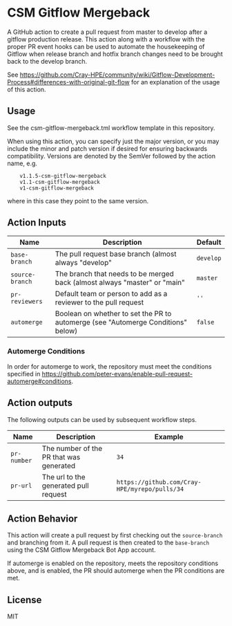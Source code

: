 # CSM Gitflow Mergeback

A GitHub action to create a pull request from master to develop after a gitflow
production release. This action along with a workflow with the proper PR event
hooks can be used to automate the housekeeping of Gitflow when release branch
and hotfix branch changes need to be brought back to the develop branch.

See https://github.com/Cray-HPE/community/wiki/Gitflow-Development-Process#differences-with-original-git-flow
for an explanation of the usage of this action.

## Usage

See the csm-gitflow-mergeback.tml workflow template in this repository.

When using this action, you can specify just the major version, or you may
include the minor and patch version if desired for ensuring backwards
compatibility. Versions are denoted by the SemVer followed by the action name,
e.g.

```
    v1.1.5-csm-gitflow-mergeback
    v1.1-csm-gitflow-mergeback
    v1-csm-gitflow-mergeback
```
where in this case they point to the same version.


## Action Inputs

| Name | Description | Default |
| --- | --- | --- |
| `base-branch` | The pull request base branch (almost always "develop" | `develop` |
| `source-branch` | The branch that needs to be merged back (almost always "master" or "main" | `master`
| `pr-reviewers` | Default team or person to add as a reviewer to the pull request | `''` |
| `automerge` | Boolean on whether to set the PR to automerge (see "Automerge Conditions" below) | `false` |

### Automerge Conditions

In order for automerge to work, the repository must meet the conditions specified in https://github.com/peter-evans/enable-pull-request-automerge#conditions.


## Action outputs

The following outputs can be used by subsequent workflow steps.

| Name | Description | Example |
| --- | --- | --- |
| `pr-number` | The number of the PR that was generated | `34` |
| `pr-url` | The url to the generated pull request | `https://github.com/Cray-HPE/myrepo/pulls/34` |

## Action Behavior

This action will create a pull request by first checking out the
`source-branch` and branching from it. A pull request is then created to
the `base-branch` using the CSM Gitflow Mergeback Bot App account.

If automerge is enabled on the repository, meets the repository conditions above, and is enabled,
the PR should automerge when the PR conditions are met.

## License

MIT
